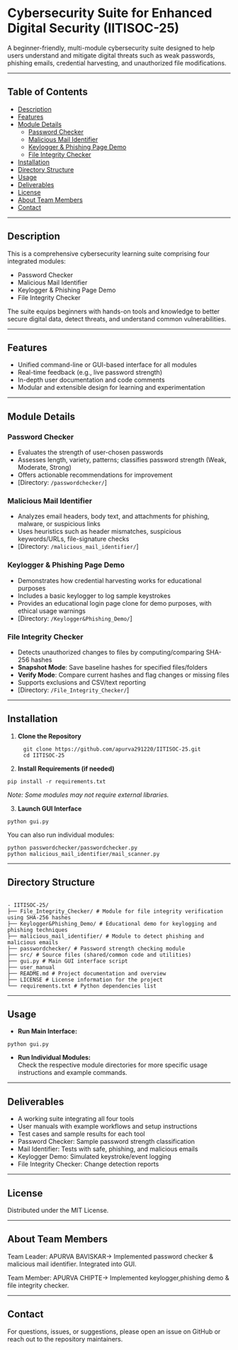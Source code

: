 # Cybersecurity Suite for Enhanced Digital Security (IITISOC-25)

A beginner-friendly, multi-module cybersecurity suite designed to help users understand and mitigate digital threats such as weak passwords, phishing emails, credential harvesting, and unauthorized file modifications.

---

## Table of Contents
- [Description](#description)
- [Features](#features)
- [Module Details](#module-details)
    - [Password Checker](#password-checker)
    - [Malicious Mail Identifier](#malicious-mail-identifier)
    - [Keylogger & Phishing Page Demo](#keylogger--phishing-page-demo)
    - [File Integrity Checker](#file-integrity-checker)
- [Installation](#installation)
- [Directory Structure](#directory-structure)
- [Usage](#usage)
- [Deliverables](#deliverables)
- [License](#license)
- [About Team Members](#team-memberdetails)
- [Contact](#contact)

---

## Description

This is a comprehensive cybersecurity learning suite comprising four integrated modules:
- Password Checker
- Malicious Mail Identifier
- Keylogger & Phishing Page Demo
- File Integrity Checker

The suite equips beginners with hands-on tools and knowledge to better secure digital data, detect threats, and understand common vulnerabilities.

---

## Features

- Unified command-line or GUI-based interface for all modules
- Real-time feedback (e.g., live password strength)
- In-depth user documentation and code comments
- Modular and extensible design for learning and experimentation

---

## Module Details

### Password Checker

- Evaluates the strength of user-chosen passwords
- Assesses length, variety, patterns; classifies password strength (Weak, Moderate, Strong)
- Offers actionable recommendations for improvement
- [Directory: `/passwordchecker/`]

### Malicious Mail Identifier

- Analyzes email headers, body text, and attachments for phishing, malware, or suspicious links
- Uses heuristics such as header mismatches, suspicious keywords/URLs, file-signature checks
- [Directory: `/malicious_mail_identifier/`]

### Keylogger & Phishing Page Demo

- Demonstrates how credential harvesting works for educational purposes
- Includes a basic keylogger to log sample keystrokes
- Provides an educational login page clone for demo purposes, with ethical usage warnings
- [Directory: `/Keylogger&Phishing_Demo/`]

### File Integrity Checker

- Detects unauthorized changes to files by computing/comparing SHA-256 hashes
- **Snapshot Mode**: Save baseline hashes for specified files/folders
- **Verify Mode**: Compare current hashes and flag changes or missing files
- Supports exclusions and CSV/text reporting
- [Directory: `/File_Integrity_Checker/`]

---

## Installation

1. **Clone the Repository**
```
     git clone https://github.com/apurva291220/IITISOC-25.git
     cd IITISOC-25
   ```
2. **Install Requirements (if needed)**
```
pip install -r requirements.txt
```
*Note: Some modules may not require external libraries.*

3. **Launch GUI Interface**
```
python gui.py
```
You can also run individual modules:
```
python passwordchecker/passwordchecker.py
python malicious_mail_identifier/mail_scanner.py
```

---

## Directory Structure
```

- IITISOC-25/
├── File_Integrity_Checker/ # Module for file integrity verification using SHA-256 hashes
├── Keylogger&Phishing_Demo/ # Educational demo for keylogging and phishing techniques
├── malicious_mail_identifier/ # Module to detect phishing and malicious emails
├── passwordchecker/ # Password strength checking module
├── src/ # Source files (shared/common code and utilities)
├── gui.py # Main GUI interface script
├── user_manual 
├── README.md # Project documentation and overview
├── LICENSE # License information for the project
└── requirements.txt # Python dependencies list

```
---

## Usage

- **Run Main Interface:**
 ```
 python gui.py
 ```
- **Run Individual Modules:**  
 Check the respective module directories for more specific usage instructions and example commands.

---

## Deliverables

- A working suite integrating all four tools
- User manuals with example workflows and setup instructions
- Test cases and sample results for each tool
- Password Checker: Sample password strength classification
- Mail Identifier: Tests with safe, phishing, and malicious emails
- Keylogger Demo: Simulated keystroke/event logging
- File Integrity Checker: Change detection reports

---

## License

Distributed under the MIT License.

---

## About Team Members
Team Leader: APURVA BAVISKAR->
Implemented password checker & malicious mail identifier.
Integrated into GUI.

Team Member: APURVA CHIPTE->
Implemented keylogger,phishing demo & file integrity checker.

---



## Contact

For questions, issues, or suggestions, please open an issue on GitHub or reach out to the repository maintainers.





